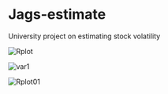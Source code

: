 # Jags-estimate
University project on estimating stock volatility


![Rplot](https://github.com/Fedeshadow/Jags-estimate/assets/85882770/ffdaec17-1357-4286-89b5-9a86ad0d0063)

![var1](https://github.com/Fedeshadow/Jags-estimate/assets/85882770/eb55734c-d6b3-4cea-94e4-ef9e630e0cec)

![Rplot01](https://github.com/Fedeshadow/Jags-estimate/assets/85882770/04a62d02-8673-475b-9ee8-429a60bc89ff)
